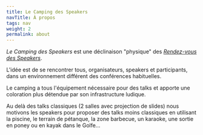 ```yaml
---
title: Le Camping des Speakers
navTitle: À propos
tags: nav
weight: 2
permalink: about
---
```


*Le Camping des Speakers* est une déclinaison "physique" des [*Rendez-vous des Speakers*](https://rdv-speakers.fr/).

L'idée est de se rencontrer tous, organisateurs, speakers et participants, dans un environnement différent des conférences habituelles.

Le camping a tous l'équipement nécessaire pour des talks et apporte une coloration plus détendue par son infrastructure ludique.

Au delà des talks classiques (2 salles avec projection de slides) nous motivons les speakers pour proposer des talks moins classiques en utilisant la piscine, le terrain de pétanque, la zone barbecue, un karaoke, une sortie en poney ou en kayak dans le Golfe...
